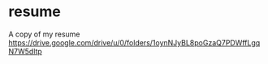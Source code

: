 # resume

A copy of my resume
https://drive.google.com/drive/u/0/folders/1oynNJyBL8poGzaQ7PDWffLgqN7W5dltp
